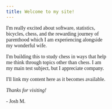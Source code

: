 ```yaml
---
title: Welcome to my site!
---
```

<style>
body {
    width: 20em;
    margin: 0 auto;
    font-family: inherit; /* Use the default font-family */
    padding: 20px; /* Add padding */
}
.iframe-wrapper {
    padding: 0px;
    width: 100%;
    margin: 0 auto;
}
.iframe-wrapper iframe {
    width: 100%;
    height: 500px;
}
</style>

I'm really excited about software, statistics, bicycles, chess, and the rewarding journey of parenthood which I am experiencing alongside my wonderful wife.  

I'm building this to study chess in ways that help me think through topics other than chess. I am my main test subject, but I appreciate company.  

I'll link my content here as it becomes available.  

*Thanks for visiting!*  


   ‐ Josh M.  

